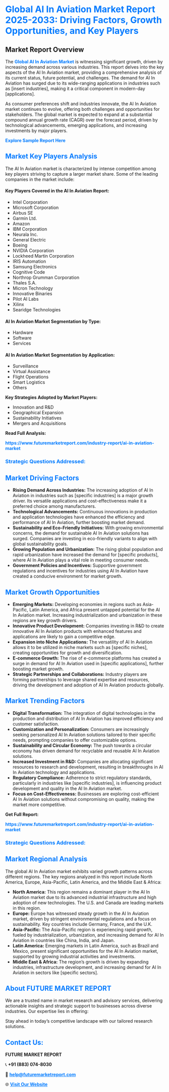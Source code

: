 <h1 style="color: #007BFF;">Global AI In Aviation Market Report 2025-2033: Driving Factors, Growth Opportunities, and Key Players</h1>

<section id="overview">
<h2>Market Report Overview</h2>
<p>The <a href="https://www.futuremarketreport.com/industry-report/ai-in-aviation-market" style="color: #007BFF; text-decoration: none;"><strong>Global AI In Aviation Market</strong></a> is witnessing significant growth, driven by increasing demand across various industries. This report delves into the key aspects of the AI In Aviation market, providing a comprehensive analysis of its current status, future potential, and challenges. The demand for AI In Aviation has surged due to its wide-ranging applications in industries such as [insert industries], making it a critical component in modern-day [applications].</p>
<p>As consumer preferences shift and industries innovate, the AI In Aviation market continues to evolve, offering both challenges and opportunities for stakeholders. The global market is expected to expand at a substantial compound annual growth rate (CAGR) over the forecast period, driven by technological advancements, emerging applications, and increasing investments by major players.</p>
</section>

<section id="overview">
<p><a href="https://www.futuremarketreport.com/request-sample/reportId=115747" style="color: #007BFF; text-decoration: none;"><strong>Explore Sample Report Here</strong></a></p>
</section>

<section id="key-players">
<h2 style="color: #007BFF;">Market Key Players Analysis</h2>
<p>The AI In Aviation market is characterized by intense competition among key players striving to capture a larger market share. Some of the leading companies in the market include:</p>
<h4>Key Players Covered in the AI In Aviation Report:</h4>
<ul><li>Intel Corporation</li><li>Microsoft Corporation</li><li>Airbus SE</li><li>Garmin Ltd.</li><li>Amazon</li><li>IBM Corporation</li><li>Neurala Inc.</li><li>General Electric</li><li>Boeing</li><li>NVIDIA Corporation</li><li>Lockheed Martin Corporation</li><li>IRIS Automation</li><li>Samsung Electronics</li><li>Cognitive Code</li><li>Northrop Grumman Corporation</li><li>Thales S.A.</li><li>Micron Technology</li><li>Innovative Binaries</li><li>Pilot AI Labs</li><li>Xilinx</li><li>Searidge Technologies</li></ul>
<h4>AI In Aviation Market Segmentation by Type:</h4>
<ul><li>Hardware</li><li>Software</li><li>Services</li></ul>

<h4>AI In Aviation Market Segmentation by Application:</h4>
<ul><li>Surveillance</li><li>Virtual Assistance</li><li>Flight Operations</li><li>Smart Logistics</li><li>Others</li></ul>
<p><strong>Key Strategies Adopted by Market Players:</strong></p>
<ul>
<li>Innovation and R&D</li>
<li>Geographical Expansion</li>
<li>Sustainability Initiatives</li>
<li>Mergers and Acquisitions</li>
</ul>
</section>

<section>
<p><strong>Read Full Analysis: </strong></p><a href="https://www.futuremarketreport.com/industry-report/ai-in-aviation-market" style="color: #007BFF; text-decoration: none;"><strong>https://www.futuremarketreport.com/industry-report/ai-in-aviation-market</strong></a>
<h3 style="color: #007BFF;">Strategic Questions Addressed:</h3>
</section>

<section id="driving-factors">
<h2 style="color: #007BFF;">Market Driving Factors</h2>
<ul>
<li><strong>Rising Demand Across Industries:</strong> The increasing adoption of AI In Aviation in industries such as [specific industries] is a major growth driver. Its versatile applications and cost-effectiveness make it a preferred choice among manufacturers.</li>
<li><strong>Technological Advancements:</strong> Continuous innovations in production and application technologies have enhanced the efficiency and performance of AI In Aviation, further boosting market demand.</li>
<li><strong>Sustainability and Eco-Friendly Initiatives:</strong> With growing environmental concerns, the demand for sustainable AI In Aviation solutions has surged. Companies are investing in eco-friendly variants to align with global sustainability goals.</li>
<li><strong>Growing Population and Urbanization:</strong> The rising global population and rapid urbanization have increased the demand for [specific products], where AI In Aviation plays a vital role in meeting consumer needs.</li>
<li><strong>Government Policies and Incentives:</strong> Supportive government regulations and incentives for industries using AI In Aviation have created a conducive environment for market growth.</li>
</ul>
</section>

<section id="growth-opportunities">
<h2 style="color: #007BFF;">Market Growth Opportunities</h2>
<ul>
<li><strong>Emerging Markets:</strong> Developing economies in regions such as Asia-Pacific, Latin America, and Africa present untapped potential for the AI In Aviation market. Increasing industrialization and urbanization in these regions are key growth drivers.</li>
<li><strong>Innovative Product Development:</strong> Companies investing in R&D to create innovative AI In Aviation products with enhanced features and applications are likely to gain a competitive edge.</li>
<li><strong>Expansion into Niche Applications:</strong> The versatility of AI In Aviation allows it to be utilized in niche markets such as [specific niches], creating opportunities for growth and diversification.</li>
<li><strong>E-commerce Growth:</strong> The rise of e-commerce platforms has created a surge in demand for AI In Aviation used in [specific applications], further boosting market growth.</li>
<li><strong>Strategic Partnerships and Collaborations:</strong> Industry players are forming partnerships to leverage shared expertise and resources, driving the development and adoption of AI In Aviation products globally.</li>
</ul>
</section>

<section id="trending-factors">
<h2 style="color: #007BFF;">Market Trending Factors</h2>
<ul>
<li><strong>Digital Transformation:</strong> The integration of digital technologies in the production and distribution of AI In Aviation has improved efficiency and customer satisfaction.</li>
<li><strong>Customization and Personalization:</strong> Consumers are increasingly seeking personalized AI In Aviation solutions tailored to their specific needs, prompting companies to offer customizable options.</li>
<li><strong>Sustainability and Circular Economy:</strong> The push towards a circular economy has driven demand for recyclable and reusable AI In Aviation solutions.</li>
<li><strong>Increased Investment in R&D:</strong> Companies are allocating significant resources to research and development, resulting in breakthroughs in AI In Aviation technology and applications.</li>
<li><strong>Regulatory Compliance:</strong> Adherence to strict regulatory standards, particularly in industries like [specific industries], is influencing product development and quality in the AI In Aviation market.</li>
<li><strong>Focus on Cost-Effectiveness:</strong> Businesses are exploring cost-efficient AI In Aviation solutions without compromising on quality, making the market more competitive.</li>
</ul>
</section>

<section>
<p><strong>Get Full Report: </strong></p><a href="https://www.futuremarketreport.com/industry-report/ai-in-aviation-market" style="color: #007BFF; text-decoration: none;"><strong>https://www.futuremarketreport.com/industry-report/ai-in-aviation-market</strong></a>
<h3 style="color: #007BFF;">Strategic Questions Addressed:</h3>
</section>


<section id="regional-analysis">
<h2 style="color: #007BFF;">Market Regional Analysis</h2>
<p>The global AI In Aviation market exhibits varied growth patterns across different regions. The key regions analyzed in this report include North America, Europe, Asia-Pacific, Latin America, and the Middle East & Africa:</p>
<ul>
<li><strong>North America:</strong> This region remains a dominant player in the AI In Aviation market due to its advanced industrial infrastructure and high adoption of new technologies. The U.S. and Canada are leading markets in this region.</li>
<li><strong>Europe:</strong> Europe has witnessed steady growth in the AI In Aviation market, driven by stringent environmental regulations and a focus on sustainability. Key countries include Germany, France, and the U.K.</li>
<li><strong>Asia-Pacific:</strong> The Asia-Pacific region is experiencing rapid growth, fueled by industrialization, urbanization, and increasing demand for AI In Aviation in countries like China, India, and Japan.</li>
<li><strong>Latin America:</strong> Emerging markets in Latin America, such as Brazil and Mexico, present significant opportunities for the AI In Aviation market, supported by growing industrial activities and investments.</li>
<li><strong>Middle East & Africa:</strong> The region’s growth is driven by expanding industries, infrastructure development, and increasing demand for AI In Aviation in sectors like [specific sectors].</li>
</ul>
</section>

<footer>
<h2 style="color: #007BFF;">About FUTURE MARKET REPORT</h2>
<p>We are a trusted name in market research and advisory services, delivering actionable insights and strategic support to businesses across diverse industries. Our expertise lies in offering:</p>

<p>Stay ahead in today’s competitive landscape with our tailored research solutions.</p>

<h2 style="color: #007BFF;">Contact Us:</h2>
<p><strong>FUTURE MARKET REPORT</strong></p>
<p>📞 <strong>+91 (883) 074-8030</strong></p>
<p>📧 <strong><a href="mailto:help@futuremarketreport.com" style="color: #007BFF;">help@futuremarketreport.com</a></strong></p>
<p>🌐 <strong><a href="https://www.futuremarketreport.com/" style="color: #007BFF;">Visit Our Website</a></strong></p>
</footer>